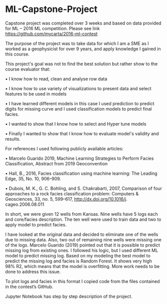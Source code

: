 # ML-Capstone-Project

Capstone project was completed over 3 weeks and based on data provided for ML – 2016 ML competition. Please see link https://github.com/mycarta/2016-ml-contest

The purpose of the project was to take data for which I am a SME as I worked as a geophysicist for over 9 years, and apply knowledge I gained in this course.

This project's goal was not to find the best solution but rather show to the course evaluator that:

• I know how to read, clean and analyse row data

• I know how to use variety of visualizations to present data and select features to be used in models

• I have learned different models in this case I used prediction to predict digits for missing curve and I used classification models to predict final facies.

• I wanted to show that I know how to select and Hyper tune models

• Finally I wanted to show that I know how to evaluate model's validity and results.

For references I used following publicly available articles:

•	Marcelo Guarido 2019,  Machine Learning Strategies to Perform Facies Classification, Abstract from 2019 Geoconvention

•	Hall, B., 2016, Facies classification using machine learning: The Leading Edge, 35, No. 10, 906–909. 

•	Dubois, M. K., G. C. Bohling, and S. Chakrabarti, 2007, Comparison of four approaches to a rock facies classification problem: Computers & Geosciences, 33, no. 5, 599–617, http://dx.doi.org/10.1016/j. cageo.2006.08.011

In short, we were given 12 wells from Kansas. Nine wells have 5 logs each and core/facies description. The ten well were used to train data and two to apply model to predict facies.

I have looked at the original data and decided to eliminate one of the wells due to missing data. Also, two out of remaining nine wells were missing one of the logs. Marcelo Guarido (2019) pointed out that it is possible to predict missing log from existing ones. I followed his logic, but I used different ML model to predict missing log. 
Based on my modeling the best model to predict the missing log and facies is Random Forest. It shows very high 98% R2, which means that the model is overfitting. More work needs to be done to address this issue. 

 
To plot logs and facies in this format I copied code from the files contained in the contest’s GitHub. 

Jupyter Notebook has step by step description of the project.

